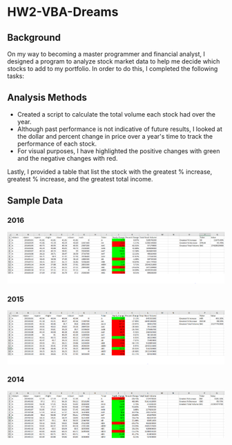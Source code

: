 # HW2-VBA-Dreams

## Background
On my way to becoming a master programmer and financial analyst, I designed a program to analyze stock market data to help me decide which stocks to add to my portfolio.  In order to do this, I completed the following tasks:

## Analysis Methods
- Created a script to calculate the total volume each stock had over the year.
- Although past performance is not indicative of future results, I looked at the dollar and percent change in price over a year's time to track the performance of each stock.
 - For visual purposes, I have highlighted the positive changes with green and the negative changes with red.

Lastly, I provided a table that list the stock with the greatest % increase, greatest % increase, and the greatest total income.

## Sample Data

### 2016
![alt text](https://github.com/reharris2/HW2-VBA-Dreams/blob/master/2016%20Screen%20Shot.PNG)


### 2015
![alt text](https://github.com/reharris2/HW2-VBA-Dreams/blob/master/2015%20Screen%20Shot.PNG)


### 2014
![alt text](https://github.com/reharris2/HW2-VBA-Dreams/blob/master/2014%20Screen%20Shot.PNG)

